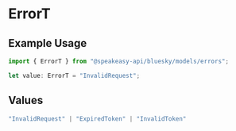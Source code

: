 # ErrorT

## Example Usage

```typescript
import { ErrorT } from "@speakeasy-api/bluesky/models/errors";

let value: ErrorT = "InvalidRequest";
```

## Values

```typescript
"InvalidRequest" | "ExpiredToken" | "InvalidToken"
```